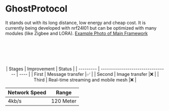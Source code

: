 # GhostProtocol

It stands out with its long distance, low energy and cheap cost. It is currently being developed with nrf24l01 but can be optimized with many modules (like Zigbee and LORA). [Example Photo of Main Framework](https://raw.githubusercontent.com/x3beche/GhostProtocol/main/Documents/gp.png)

<br/><br/>
<br/><br/>

<div align="center">  
| Stages      | Improvement                         | Status |
| --------- | --------------------------------- | ---- |
| First       | Message transfer                    |✅      |
| Second      | Image transfer                      |❌      |
| Third       | Real-time streaming and mobile mesh |❌      |

| Network Speed | Range |
| ----------- | ----------- |
| 4kb/s | 120 Meter |
</div>
